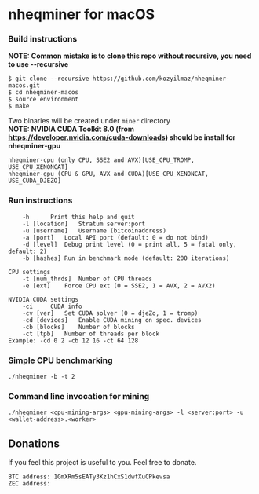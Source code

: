 # nheqminer for macOS

### Build instructions

**NOTE: Common mistake is to clone this repo without recursive, you need to use --recursive**

`$ git clone --recursive https://github.com/kozyilmaz/nheqminer-macos.git`  
`$ cd nheqminer-macos`  
`$ source environment`  
`$ make`

Two binaries will be created under `miner` directory  
**NOTE: NVIDIA CUDA Toolkit 8.0 (from https://developer.nvidia.com/cuda-downloads) should be install for nheqminer-gpu**

```
nheqminer-cpu (only CPU, SSE2 and AVX)[USE_CPU_TROMP, USE_CPU_XENONCAT]  
nheqminer-gpu (CPU & GPU, AVX and CUDA)[USE_CPU_XENONCAT, USE_CUDA_DJEZO]
```

### Run instructions

```Parameters: 
    -h		Print this help and quit
    -l [location]	Stratum server:port
    -u [username]	Username (bitcoinaddress)
    -a [port]	Local API port (default: 0 = do not bind)
    -d [level]	Debug print level (0 = print all, 5 = fatal only, default: 2)
    -b [hashes]	Run in benchmark mode (default: 200 iterations)

CPU settings
    -t [num_thrds]	Number of CPU threads
    -e [ext]	Force CPU ext (0 = SSE2, 1 = AVX, 2 = AVX2)

NVIDIA CUDA settings
    -ci		CUDA info
    -cv [ver]	Set CUDA solver (0 = djeZo, 1 = tromp)
    -cd [devices]	Enable CUDA mining on spec. devices
    -cb [blocks]	Number of blocks
    -ct [tpb]	Number of threads per block
Example: -cd 0 2 -cb 12 16 -ct 64 128
```

### Simple CPU benchmarking
`./nheqminer -b -t 2`

### Command line invocation for mining
`./nheqminer <cpu-mining-args> <gpu-mining-args> -l <server:port> -u <wallet-address>.<worker>`


## Donations

If you feel this project is useful to you. Feel free to donate.

    BTC address: 1GmXRm5sEATy3Kz1hCxS1dwfXuCPkevsa
    ZEC address:
    